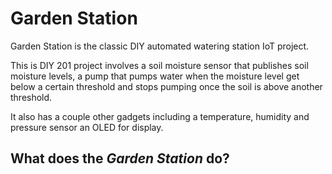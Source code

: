 # Garden Station

Garden Station is the classic DIY automated watering station IoT
project.

This is DIY 201 project involves a soil moisture sensor that
publishes soil moisture levels, a pump that pumps water when the
moisture level get below a certain threshold and stops pumping once
the soil is above another threshold.

It also has a couple other gadgets including a temperature, humidity
and pressure sensor an OLED for display.

## What does the _Garden Station_ do?


